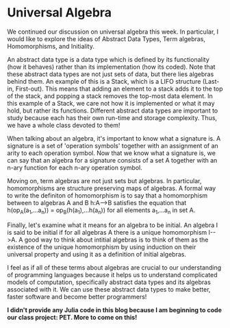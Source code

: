 # Universal Algebra
We continued our discussion on universal algebra this week. In particular, I would like to explore the ideas of Abstract Data Types, Term algebras, Homomorphisms, and Initiality.

An abstract data type is a data type which is defined by its functionality (how it behaves) rather than its implementation (how its coded). Note that these abstract data types are not just sets of data, but there lies algebras behind them. An example of this is a Stack, which is a LIFO structure (Last-in, First-out). This means that adding an element to a stack adds it to the top of the stack, and popping a stack removes the top-most data element.
In this example of a Stack, we care not how it is implemented or what it may hold, but rather its functions. Different abstract data types are important to study because each has their own run-time and storage complexity. Thus, we have a whole class devoted to them!

When talking about an algebra, it's important to know what a signature is. A signature is a set of 'operation symbols' together with an assignment of an arity to each operation symbol.
Now that we know what a signature is, we can say that an algebra for a signature consists of a set A together with an n-ary function for each n-ary operation symbol.

Moving on, term algebras are not just sets but algebras. In particular, homomorphisms are structure preserving maps of algebras. 
A formal way to write the definiton of homomorphism is to say that a homomorphism between to algebras A and B h:A-->B satisfies the equation that
h(op<sub>A</sub>(a<sub>1</sub>,...a<sub>n</sub>)) = op<sub>B</sub>(h(a<sub>1</sub>),...h(a<sub>n</sub>)) for all elements a<sub>1</sub>,...a<sub>n</sub> in set A.

Finally, let's examine what it means for an algebra to be initial. An algebra I is said to be initial if for all algebras A there is a unique homomorphism I-->A. A good way to think about intitial algebras is to think of them as the existence of the unique homomorphism by using induction on their universal property and using it as a definition of initial algebras.

I feel as if all of these terms about algebras are crucial to our understanding of programming languages because it helps us to understand complicated models of computation, specifically abstract data types and its algebras associated with it. We can use these abstract data types to make better, faster software and become better programmers!

**I didn't provide any Julia code in this blog because I am beginning to code our class project: PET. More to come on this!**
